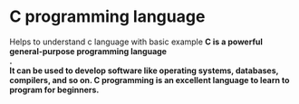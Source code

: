 # C programming language
 Helps to understand c language with basic example
<b>C is a powerful general-purpose programming language<br>.<br> It can be used to develop software like operating systems, databases, compilers, and so on. C programming is an excellent language to learn to program for beginners.
